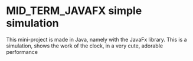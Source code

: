 # MID_TERM_JAVAFX simple simulation 
This mini-project is made in Java, namely with the JavaFx library. This is a simulation, shows the work of the clock, in a very cute, adorable performance
